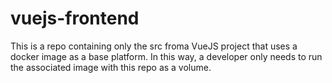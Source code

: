 # vuejs-frontend
This is a repo containing only the src froma VueJS project that uses a docker image as a base platform. In this way, a developer only needs to run the associated image with this repo as a volume.
